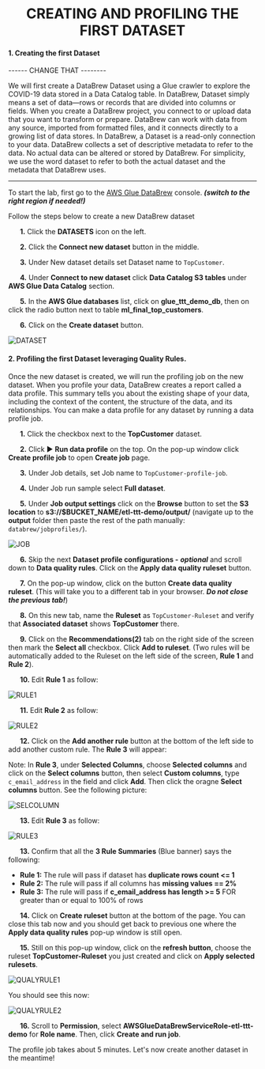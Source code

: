 <h1 id="toc_0" align="center">
CREATING AND PROFILING THE FIRST DATASET
</h1>


#### **1.** Creating the first Dataset 

------ CHANGE THAT --------

We will first create a DataBrew Dataset using a Glue crawler to explore the COVID-19 data stored in a Data Catalog table. In DataBrew, Dataset simply means a set of data—rows or records that are divided into columns or fields. When you create a DataBrew project, you connect to or upload data that you want to transform or prepare. DataBrew can work with data from any source, imported from formatted files, and it connects directly to a growing list of data stores. In DataBrew, a Dataset is a read-only connection to your data. DataBrew collects a set of descriptive metadata to refer to the data. No actual data can be altered or stored by DataBrew. For simplicity, we use the word dataset to refer to both the actual dataset and the metadata that DataBrew uses.

----

To start the lab, first go to the [AWS Glue DataBrew](https://console.aws.amazon.com/databrew/) console. ***(switch to the right region if needed!)***


Follow the steps below to create a new DataBrew dataset

&nbsp;&nbsp;&nbsp;&nbsp;&nbsp; **1.** Click the **DATASETS** icon on the left.

&nbsp;&nbsp;&nbsp;&nbsp;&nbsp; **2.** Click the **Connect new dataset** button in the middle.

&nbsp;&nbsp;&nbsp;&nbsp;&nbsp; **3.** Under New dataset details set Dataset name to `TopCustomer`.

&nbsp;&nbsp;&nbsp;&nbsp;&nbsp; **4.** Under **Connect to new dataset** click **Data Catalog S3 tables** under **AWS Glue Data Catalog** section. 

&nbsp;&nbsp;&nbsp;&nbsp;&nbsp; **5.** In the **AWS Glue databases** list, click  on **glue\_ttt\_demo\_db**, then on click the radio button next to table **ml\_final\_top\_customers**.

&nbsp;&nbsp;&nbsp;&nbsp;&nbsp; **6.** Click on the **Create dataset** button.

![DATASET](images/01-new-connection.png)

#### **2.** Profiling the first Dataset leveraging Quality Rules.

Once the new dataset is created, we will run the profiling job on the new dataset. When you profile your data, DataBrew creates a report called a data profile. This summary tells you about the existing shape of your data, including the context of the content, the structure of the data, and its relationships. You can make a data profile for any dataset by running a data profile job.

&nbsp;&nbsp;&nbsp;&nbsp;&nbsp; **1.** Click the checkbox next to the **TopCustomer** dataset.

&nbsp;&nbsp;&nbsp;&nbsp;&nbsp; **2.** Click ▶ **Run data profile** on the top. On the pop-up window click **Create profile job** to open **Create job** page.

&nbsp;&nbsp;&nbsp;&nbsp;&nbsp; **3.** Under Job details, set Job name to `TopCustomer-profile-job`.

&nbsp;&nbsp;&nbsp;&nbsp;&nbsp; **4.** Under Job run sample select **Full dataset**.

&nbsp;&nbsp;&nbsp;&nbsp;&nbsp; **5.** Under **Job output settings** click on the **Browse** button to set the **S3 location** to **s3://\$BUCKET_NAME/etl-ttt-demo/output/** (navigate up to the **output** folder then paste the rest of the path manually: `databrew/jobprofiles/`).

![JOB](images/02-create-profile-job-1.png)


&nbsp;&nbsp;&nbsp;&nbsp;&nbsp; **6.** Skip the next **Dataset profile configurations -** ***optional*** and scroll down to **Data quality rules**. Click on the **Apply data quality ruleset** button.

&nbsp;&nbsp;&nbsp;&nbsp;&nbsp; **7.** On the pop-up window, click on the button **Create data quality ruleset**. (This will take you to a different tab in your browser. ***Do not close the previous tab!***)

&nbsp;&nbsp;&nbsp;&nbsp;&nbsp; **8.** On this new tab, name the **Ruleset** as `TopCustomer-Ruleset` and verify that **Associated dataset** shows **TopCustomer** there.

&nbsp;&nbsp;&nbsp;&nbsp;&nbsp; **9.** Click on the **Recommendations(2)** tab on the right side of the screen then mark the **Select all** checkbox. Click **Add to ruleset**. (Two rules will be automatically added to the Ruleset on the left side of the screen, **Rule 1** and **Rule 2**).

&nbsp;&nbsp;&nbsp;&nbsp;&nbsp; **10.** Edit **Rule 1** as follow:

![RULE1](images/04-rule1.png)

&nbsp;&nbsp;&nbsp;&nbsp;&nbsp; **11.** Edit **Rule 2** as follow:

![RULE2](images/05-rule2.png)

&nbsp;&nbsp;&nbsp;&nbsp;&nbsp; **12.** Click on the **Add another rule** button at the bottom of the left side to add another custom rule. The **Rule 3** will appear:

 Note: In **Rule 3**, under **Selected Columns**, choose **Selected columns** and click on the **Select columns** button, then select **Custom columns**, type `c_email_address` in the field and click **Add**. Then click the oragne **Select columns** button. See the following picture:

![SELCOLUMN](images/06-select-column.png)


&nbsp;&nbsp;&nbsp;&nbsp;&nbsp; **13.** Edit **Rule 3** as follow:

![RULE3](images/07-rule3.png)


&nbsp;&nbsp;&nbsp;&nbsp;&nbsp; **13.** Confirm that all the **3 Rule Summaries** (Blue banner) says the following:

- **Rule 1:** The rule will pass if dataset has **duplicate rows count <= 1** 
- **Rule 2:** The rule will pass if all columns has **missing values == 2%**
- **Rule 3:** The rule will pass if **c_email_address has length >= 5** FOR greater than or equal to 100% of rows 


&nbsp;&nbsp;&nbsp;&nbsp;&nbsp; **14.** Click on **Create ruleset** button at the bottom of the page. You can close this tab now and you should get back to previous one where the **Apply data quality rules** pop-up window is still open.

&nbsp;&nbsp;&nbsp;&nbsp;&nbsp; **15.** Still on this pop-up window, click on the **refresh button**, choose the ruleset **TopCustomer-Ruleset** you just created and click on **Apply selected rulesets**.

![QUALYRULE1](images/08-quality-rule.png)

You should see this now:

![QUALYRULE2](images/09-quality-rule2.png)

&nbsp;&nbsp;&nbsp;&nbsp;&nbsp; **16.**  Scroll to **Permission**, select **AWSGlueDataBrewServiceRole-etl-ttt-demo** for **Role name**. Then, click **Create and run job**.

The profile job takes about 5 minutes. Let's now create another dataset in the meantime!


